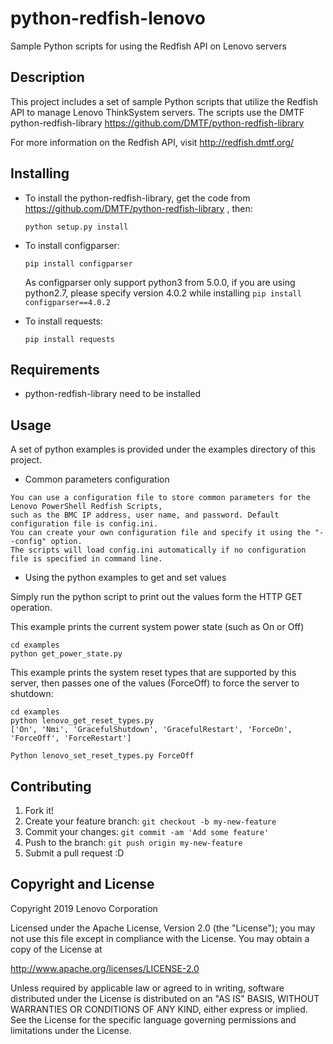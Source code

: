 # python-redfish-lenovo

Sample Python scripts for using the Redfish API on Lenovo servers

Description
----------

This project includes a set of sample Python scripts that utilize the Redfish API to manage Lenovo ThinkSystem servers.  The scripts use the DMTF python-redfish-library <https://github.com/DMTF/python-redfish-library>

For more information on the Redfish API, visit <http://redfish.dmtf.org/>

Installing
----------

* To install the python-redfish-library, get the code from <https://github.com/DMTF/python-redfish-library> , then:
    
    `python setup.py install`

* To install configparser:

    `pip install configparser`

    As configparser only support python3 from 5.0.0, if you are using python2.7, please specify version 4.0.2 while installing
    `pip install configparser==4.0.2`

* To install requests:

    `pip install requests`

Requirements
----------

* python-redfish-library need to be installed

Usage
----------
A set of python examples is provided under the examples directory of this project.

* Common parameters configuration
~~~~~~~~~~~~~~~~~~~~~~~~~~~~~~~~~~~~~~~~~~~~~~~
You can use a configuration file to store common parameters for the Lenovo PowerShell Redfish Scripts, 
such as the BMC IP address, user name, and password. Default configuration file is config.ini. 
You can create your own configuration file and specify it using the "--config" option. 
The scripts will load config.ini automatically if no configuration file is specified in command line.
~~~~~~~~~~~~~~~~~~~~~~~~~~~~~~~~~~~~~~~~~~~~~~~
* Using the python examples to get and set values

Simply run the python script to print out the values form the HTTP GET operation.

This example prints the current system power state (such as On or Off)

    cd examples
    python get_power_state.py
This example prints the system reset types that are supported by this server, then passes one of the values (ForceOff) to force the server to shutdown:

    cd examples
    python lenovo_get_reset_types.py
    ['On', 'Nmi', 'GracefulShutdown', 'GracefulRestart', 'ForceOn', 'ForceOff', 'ForceRestart']
    
    Python lenovo_set_reset_types.py ForceOff

Contributing
----------

1. Fork it!
2. Create your feature branch: `git checkout -b my-new-feature`
3. Commit your changes: `git commit -am 'Add some feature'`
4. Push to the branch: `git push origin my-new-feature`
5. Submit a pull request :D

Copyright and License
---------------------

Copyright 2019 Lenovo Corporation

Licensed under the Apache License, Version 2.0 (the "License"); you may
not use this file except in compliance with the License. You may obtain
a copy of the License at

http://www.apache.org/licenses/LICENSE-2.0

Unless required by applicable law or agreed to in writing, software
distributed under the License is distributed on an "AS IS" BASIS, WITHOUT
WARRANTIES OR CONDITIONS OF ANY KIND, either express or implied. See the
License for the specific language governing permissions and limitations
under the License.
